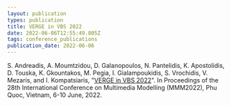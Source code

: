 ```yaml
---
layout: publication
types: publication
title: VERGE in VBS 2022
date: 2022-06-06T12:55:49.805Z
tags: conference_publications
publication_date: 2022-06-06
---
```

<!--StartFragment-->

S. Andreadis, A. Moumtzidou, D. Galanopoulos, N. Pantelidis, K. Apostolidis, D. Touska, K. Gkountakos, M. Pegia, I. Gialampoukidis, S. Vrochidis, V. Mezaris, and I. Kompatsiaris, "[VERGE in VBS 2022](https://link.springer.com/chapter/10.1007/978-3-030-98355-0_50)". In Proceedings of the 28th International Conference on Multimedia Modelling (MMM2022), Phu Quoc, Vietnam, 6-10 June, 2022.

<!--EndFragment-->